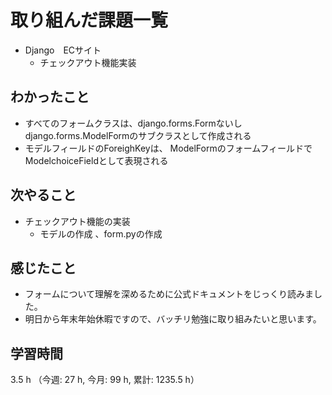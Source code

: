 # 取り組んだ課題一覧
- Django　ECサイト
    - チェックアウト機能実装    

## わかったこと
- すべてのフォームクラスは、django.forms.Formないしdjango.forms.ModelFormのサブクラスとして作成される
- モデルフィールドのForeighKeyは、 ModelFormのフォームフィールドでModelchoiceFieldとして表現される

    
## 次やること
- チェックアウト機能の実装
    - モデルの作成 、form.pyの作成   

## 感じたこと
- フォームについて理解を深めるために公式ドキュメントをじっくり読みました。
- 明日から年末年始休暇ですので、バッチリ勉強に取り組みたいと思います。     

## 学習時間
3.5 h （今週: 27 h, 今月: 99 h, 累計: 1235.5 h）